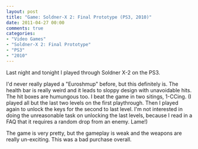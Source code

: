 ```yaml
---
layout: post
title: "Game: Soldner-X 2: Final Prototype (PS3, 2010)"
date: 2011-04-27 00:00
comments: true
categories:
- "Video Games"
- "Soldner-X 2: Final Prototype"
- "PS3"
- "2010"
---
```


Last night and tonight I played through Soldner X-2 on the
PS3.

I'd never really played a "Euroshmup" before, but this definitely
is. The health bar is really weird and it leads to sloppy design
with unavoidable hits. The hit boxes are humungous too. I beat the
game in two sitings, 1-CCing. (I played all but the last two
levels on the first playthrough. Then I played again to unlock the
keys for the second to last level. I'm not interested in doing the
unreasonable task on unlocking the last levels, because I read in
a FAQ that it requires a random drop from an enemy. Lame!)

The game is very pretty, but the gameplay is weak and the weapons
are really un-exciting. This was a bad purchase overall.

